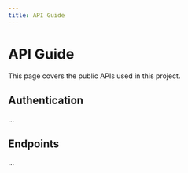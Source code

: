 ```yaml
---
title: API Guide
---
```


# API Guide

This page covers the public APIs used in this project.

## Authentication

...

## Endpoints

...
